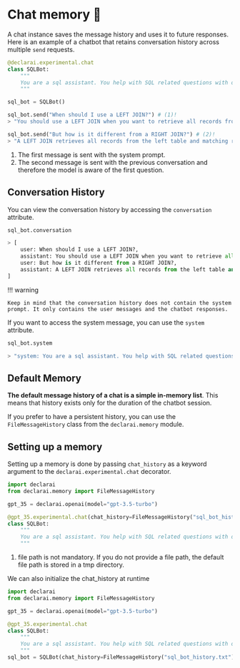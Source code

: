 # Chat memory :brain:

A chat instance saves the message history and uses it to future responses.
Here is an example of a chatbot that retains conversation history across multiple `send` requests.
```py
@declarai.experimental.chat
class SQLBot:
    """
    You are a sql assistant. You help with SQL related questions with one-line answers.
    """

sql_bot = SQLBot()

sql_bot.send("When should I use a LEFT JOIN?") # (1)!
> "You should use a LEFT JOIN when you want to retrieve all records from the left table and matching records from the right table."

sql_bot.send("But how is it different from a RIGHT JOIN?") # (2)!
> "A LEFT JOIN retrieves all records from the left table and matching records from the right table, while a RIGHT JOIN retrieves all records from the right table and matching records from the left table."
```

1. The first message is sent with the system prompt.
2. The second message is sent with the previous conversation and therefore the model is aware of the first question.


## Conversation History
You can view the conversation history by accessing the `conversation` attribute.

```py
sql_bot.conversation

> [
    user: When should I use a LEFT JOIN?, 
    assistant: You should use a LEFT JOIN when you want to retrieve all records from the left table and matching records from the right table.,
    user: But how is it different from a RIGHT JOIN?,
    assistant: A LEFT JOIN retrieves all records from the left table and matching records from the right table, while a RIGHT JOIN retrieves all records from the right table and matching records from the left table.
]

```

!!! warning
    
    Keep in mind that the conversation history does not contain the system prompt. It only contains the user messages and the chatbot responses.

If you want to access the system message, you can use the `system` attribute.

```py
sql_bot.system

> "system: You are a sql assistant. You help with SQL related questions with one-line answers.\n"
```


## Default Memory

**The default message history of a chat is a simple in-memory list**. This means that history exists only for the duration of the chatbot session.

If you prefer to have a persistent history, you can use the `FileMessageHistory` class from the `declarai.memory` module.


## Setting up a memory
Setting up a memory is done by passing `chat_history` as a keyword argument to the `declarai.experimental.chat` decorator.

```py
import declarai
from declarai.memory import FileMessageHistory

gpt_35 = declarai.openai(model="gpt-3.5-turbo")

@gpt_35.experimental.chat(chat_history=FileMessageHistory("sql_bot_history.txt")) # (1)!
class SQLBot:
    """
    You are a sql assistant. You help with SQL related questions with one-line answers.
    """
```

1. file path is not mandatory. If you do not provide a file path, the default file path is stored in a tmp directory.

We can also initialize the chat_history at runtime

```py
import declarai
from declarai.memory import FileMessageHistory

gpt_35 = declarai.openai(model="gpt-3.5-turbo")

@gpt_35.experimental.chat
class SQLBot:
    """
    You are a sql assistant. You help with SQL related questions with one-line answers.
    """
sql_bot = SQLBot(chat_history=FileMessageHistory("sql_bot_history.txt"))
```
